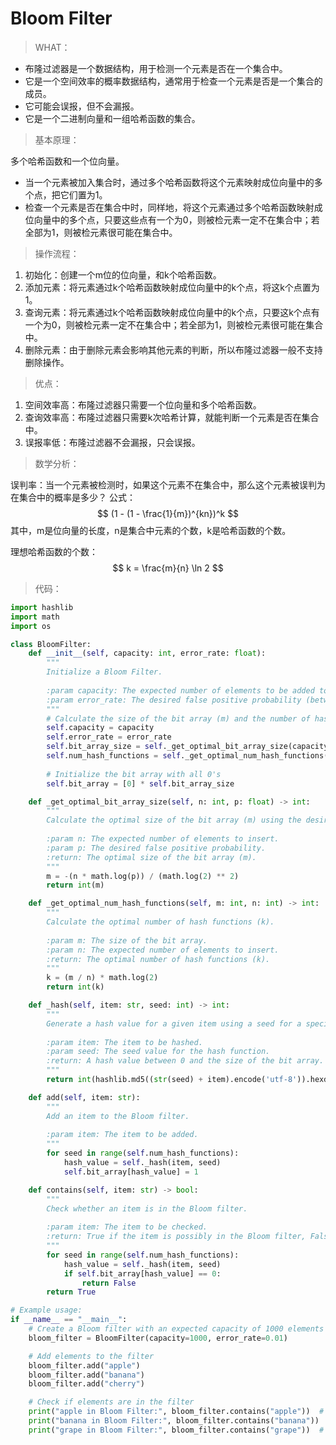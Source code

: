 # Bloom Filter
> WHAT： 

- 布隆过滤器是一个数据结构，用于检测一个元素是否在一个集合中。
- 它是一个空间效率的概率数据结构，通常用于检查一个元素是否是一个集合的成员。
- 它可能会误报，但不会漏报。
- 它是一个二进制向量和一组哈希函数的集合。

> 基本原理：

多个哈希函数和一个位向量。
* 当一个元素被加入集合时，通过多个哈希函数将这个元素映射成位向量中的多个点，把它们置为1。
* 检查一个元素是否在集合中时，同样地，将这个元素通过多个哈希函数映射成位向量中的多个点，只要这些点有一个为0，则被检元素一定不在集合中；若全部为1，则被检元素很可能在集合中。

> 操作流程：

1. 初始化：创建一个m位的位向量，和k个哈希函数。
2. 添加元素：将元素通过k个哈希函数映射成位向量中的k个点，将这k个点置为1。
3. 查询元素：将元素通过k个哈希函数映射成位向量中的k个点，只要这k个点有一个为0，则被检元素一定不在集合中；若全部为1，则被检元素很可能在集合中。
4. 删除元素：由于删除元素会影响其他元素的判断，所以布隆过滤器一般不支持删除操作。

> 优点：

1. 空间效率高：布隆过滤器只需要一个位向量和多个哈希函数。
2. 查询效率高：布隆过滤器只需要k次哈希计算，就能判断一个元素是否在集合中。
3. 误报率低：布隆过滤器不会漏报，只会误报。

> 数学分析：

误判率：当一个元素被检测时，如果这个元素不在集合中，那么这个元素被误判为在集合中的概率是多少？
公式：
$$
(1 - (1 - \frac{1}{m})^{kn})^k
$$
其中，m是位向量的长度，n是集合中元素的个数，k是哈希函数的个数。

理想哈希函数的个数：
$$
k = \frac{m}{n} \ln 2
$$

> 代码：
    
```python
import hashlib
import math
import os

class BloomFilter:
    def __init__(self, capacity: int, error_rate: float):
        """
        Initialize a Bloom Filter.
        
        :param capacity: The expected number of elements to be added to the filter.
        :param error_rate: The desired false positive probability (between 0 and 1).
        """
        # Calculate the size of the bit array (m) and the number of hash functions (k)
        self.capacity = capacity
        self.error_rate = error_rate
        self.bit_array_size = self._get_optimal_bit_array_size(capacity, error_rate)
        self.num_hash_functions = self._get_optimal_num_hash_functions(self.bit_array_size, capacity)
        
        # Initialize the bit array with all 0's
        self.bit_array = [0] * self.bit_array_size

    def _get_optimal_bit_array_size(self, n: int, p: float) -> int:
        """
        Calculate the optimal size of the bit array (m) using the desired error rate (p) and capacity (n).
        
        :param n: The expected number of elements to insert.
        :param p: The desired false positive probability.
        :return: The optimal size of the bit array (m).
        """
        m = -(n * math.log(p)) / (math.log(2) ** 2)
        return int(m)

    def _get_optimal_num_hash_functions(self, m: int, n: int) -> int:
        """
        Calculate the optimal number of hash functions (k).
        
        :param m: The size of the bit array.
        :param n: The expected number of elements to insert.
        :return: The optimal number of hash functions (k).
        """
        k = (m / n) * math.log(2)
        return int(k)

    def _hash(self, item: str, seed: int) -> int:
        """
        Generate a hash value for a given item using a seed for a specific hash function.
        
        :param item: The item to be hashed.
        :param seed: The seed value for the hash function.
        :return: A hash value between 0 and the size of the bit array.
        """
        return int(hashlib.md5((str(seed) + item).encode('utf-8')).hexdigest(), 16) % self.bit_array_size)

    def add(self, item: str):
        """
        Add an item to the Bloom filter.
        
        :param item: The item to be added.
        """
        for seed in range(self.num_hash_functions):
            hash_value = self._hash(item, seed)
            self.bit_array[hash_value] = 1

    def contains(self, item: str) -> bool:
        """
        Check whether an item is in the Bloom filter.
        
        :param item: The item to be checked.
        :return: True if the item is possibly in the Bloom filter, False if the item is definitely not in the filter.
        """
        for seed in range(self.num_hash_functions):
            hash_value = self._hash(item, seed)
            if self.bit_array[hash_value] == 0:
                return False
        return True

# Example usage:
if __name__ == "__main__":
    # Create a Bloom filter with an expected capacity of 1000 elements and an error rate of 1%
    bloom_filter = BloomFilter(capacity=1000, error_rate=0.01)

    # Add elements to the filter
    bloom_filter.add("apple")
    bloom_filter.add("banana")
    bloom_filter.add("cherry")

    # Check if elements are in the filter
    print("apple in Bloom Filter:", bloom_filter.contains("apple"))  # Should print: True
    print("banana in Bloom Filter:", bloom_filter.contains("banana"))  # Should print: True
    print("grape in Bloom Filter:", bloom_filter.contains("grape"))  # Should print: False
```